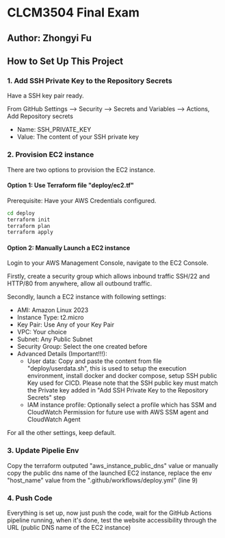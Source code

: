 # CLCM3504 Final Exam
## Author: Zhongyi Fu

## How to Set Up This Project
### 1. Add SSH Private Key to the Repository Secrets
Have a SSH key pair ready.

From GitHub Settings --> Security --> Secrets and Variables --> Actions, Add Repository secrets
* Name: SSH_PRIVATE_KEY
* Value: The content of your SSH private key

### 2. Provision EC2 instance
There are two options to provision the EC2 instance.
#### Option 1: Use Terraform file "deploy/ec2.tf" 
Prerequisite: Have your AWS Credentials configured.
```bash
cd deploy
terraform init
terraform plan
terraform apply
```

#### Option 2: Manually Launch a EC2 instance
Login to your AWS Management Console, navigate to the EC2 Console.

Firstly, create a security group which allows inbound traffic SSH/22 and HTTP/80 from anywhere, allow all outbound traffic.

Secondly, launch a EC2 instance with following settings:
* AMI: Amazon Linux 2023
* Instance Type: t2.micro
* Key Pair: Use Any of your Key Pair
* VPC: Your choice
* Subnet: Any Public Subnet
* Security Group: Select the one created before
* Advanced Details (Important!!!):
  * User data: Copy and paste the content from file "deploy/userdata.sh", this is used to setup the execution environment, install docker and docker compose, setup SSH public Key used for CICD. Please note that the SSH public key must match the Private key added in "Add SSH Private Key to the Repository Secrets" step
  * IAM instance profile: Optionally select a profile which has SSM and CloudWatch Permission for future use with AWS SSM agent and CloudWatch Agent

For all the other settings, keep default.

### 3. Update Pipelie Env
Copy the terraform outputed "aws_instance_public_dns" value or manually copy the public dns name of the launched EC2 instance, replace the env "host_name" value from the ".github/workflows/deploy.yml" (line 9)

### 4. Push Code
Everything is set up, now just push the code, wait for the GitHub Actions pipeline running, when it's done, test the website accessibility through the URL (public DNS name of the EC2 instance)